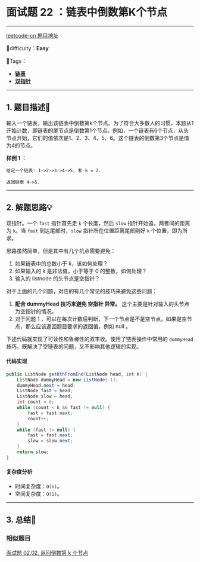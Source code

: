 # 面试题 22 ：链表中倒数第K个节点

---

[leetcode-cn 题目地址](https://leetcode-cn.com/problems/lian-biao-zhong-dao-shu-di-kge-jie-dian-lcof/)

📗difficulty：**Easy**	

🎯Tags：

+ **[链表](https://leetcode-cn.com/tag/linked-list/)**
+ **[双指针](https://leetcode-cn.com/tag/two-pointers/)** 
---

## 1. 题目描述📃

输入一个链表，输出该链表中倒数第k个节点。为了符合大多数人的习惯，本题从1开始计数，即链表的尾节点是倒数第1个节点。例如，一个链表有6个节点，从头节点开始，它们的值依次是1、2、3、4、5、6。这个链表的倒数第3个节点是值为4的节点。



**样例 1 ：**

```
给定一个链表: 1->2->3->4->5, 和 k = 2.

返回链表 4->5.
```



---

## 2. 解题思路💡

双指针。一个 `fast` 指针首先走 `k` 个长度，然后 `slow` 指针开始追，两者间的距离为 `k`。当 `fast` 到达尾部时，`slow` 指针所在位置距离尾部刚好 `k` 个位置，即为所求。

思路虽然简单，但是其中有几个坑点需要避免：

1. 如果链表中的总数小于 k，该如何处理？
2. 如果输入的 k 是非法值，小于等于 0 的整数，如何处理？
3. 输入的 listnode 的头节点是空指针？

对于上面的几个问题，对应的有几个常见的技巧来避免这些问题：

1. **配合 dummyHead 技巧来避免 空指针 异常。** 这个主要是针对输入的头节点为空指针的情况。
2. 对于问题 1 ，可以在每次计数后判断，下一个节点是不是空节点。如果是空节点，那么应该返回题目要求的返回值，例如 null 。

下述代码就实现了可读性和鲁棒性的双丰收。使用了链表操作中常用的 `dummyHead` 技巧，既解决了空链表的问题，又不影响其他逻辑的实现。

#### 代码实现

```java
public ListNode getKthFromEnd(ListNode head, int k) {
    ListNode dummyHead = new ListNode(-1);
    dummyHead.next = head;
    ListNode fast = head;
    ListNode slow = head;
    int count = 0;
    while (count < k && fast != null) {
        fast = fast.next;
        count++;
    }
    while (fast != null) {
        fast = fast.next;
        slow = slow.next;
    }
    return slow;
}
```



#### 复杂度分析

+ 时间复杂度：`O(n)`。
+ 空间复杂度：`O(1)`。



---

## 3. 总结🎯

### 相似题目

[面试题 02.02. 返回倒数第 k 个节点](https://leetcode-cn.com/problems/kth-node-from-end-of-list-lcci/)

